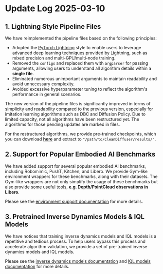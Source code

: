 # Update Log 2025-03-10

## 1. Lightning Style Pipeline Files

We have reimplemented the pipeline files based on the following principles:  

- Adopted the [PyTorch Lightning](https://lightning.ai/docs/pytorch/stable/) style to enable users to leverage advanced deep learning techniques provided by Lightning, such as mixed precision and multi-GPU/multi-node training.  
- Removed the `configs` and replaced them with `argparser` for passing arguments, allowing users to understand all algorithm details within a **single file**.  
- Eliminated numerous unimportant arguments to maintain readability and avoid unnecessary complexity.  
- Avoided excessive hyperparameter tuning to reflect the algorithm's performance in general scenarios.  

The new version of the pipeline files is significantly improved in terms of simplicity and readability compared to the previous version, especially for imitation learning algorithms such as DBC and Diffusion Policy. Due to limited capacity, not all algorithms have been restructured yet. The algorithms for those pending updates are marked in files.  

For the restructured algorithms, we provide pre-trained checkpoints, which you can download **[here](https://1drv.ms/f/c/ba682474b24f6989/EkquzdUmBPhGmSXtRpskv1MB25ljjldiJB3z4UDD-FbJKQ?e=cXgUbI)** and extract to `"/path/to/CleanDiffuser/results/"`.

## 2. Support for Popular Embodied AI Benchmarks

We have added support for several popular embodied AI benchmarks, including Robomimic, PushT, Kitchen, and Libero. We provide Gym-like environment wrappers for these benchmarks, along with their datasets. The Gym-like wrappers are not only simplify the usage of these benchmarks but also provide some useful tools, **e.g. Depth/PointCloud observations in Libero**.

Please see the [environment support documentation](../cleandiffuser/env/README.md) for more details.

## 3. Pretrained Inverse Dynamics Models & IQL Models

We have notices that training inverse dynamics models and IQL models is a repetitive and tedious process. To help users bypass this process and accelerate algorithm validation, we provide a set of pre-trained inverse dynamics models and IQL models.

Please see the [inverse dynamics models documentation](../cleandiffuser/invdynamic/README.md) and [IQL models documentation](../cleandiffuser/utils/valuefuncs/README.md) for more details.
